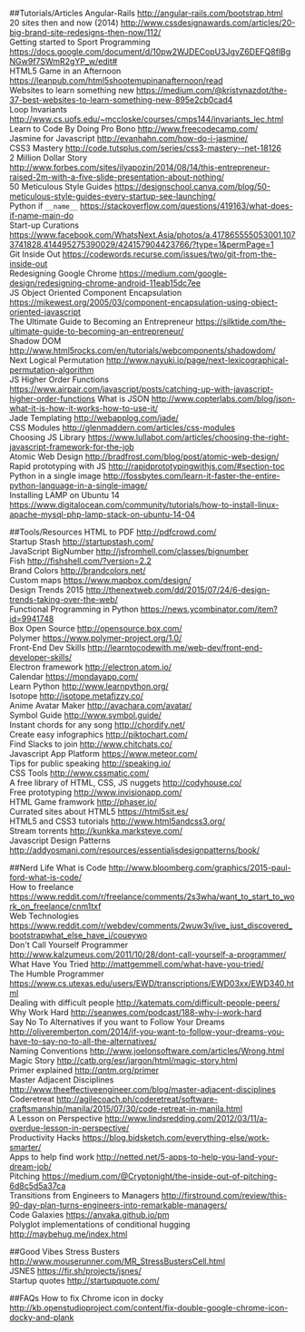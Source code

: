 ##Tutorials/Articles
Angular-Rails http://angular-rails.com/bootstrap.html  
20 sites then and now (2014) http://www.cssdesignawards.com/articles/20-big-brand-site-redesigns-then-now/112/  
Getting started to Sport Programming https://docs.google.com/document/d/10pw2WJDECopU3JgvZ6DEFQ8flBgNGw9f7SWmR2gYP_w/edit#  
HTML5 Game in an Afternoon https://leanpub.com/html5shootemupinanafternoon/read  
Websites to learn something new https://medium.com/@kristynazdot/the-37-best-websites-to-learn-something-new-895e2cb0cad4  
Loop Invariants http://www.cs.uofs.edu/~mccloske/courses/cmps144/invariants_lec.html  
Learn to Code By Doing Pro Bono http://www.freecodecamp.com/  
Jasmine for Javascript http://evanhahn.com/how-do-i-jasmine/  
CSS3 Mastery http://code.tutsplus.com/series/css3-mastery--net-18126  
2 Million Dollar Story http://www.forbes.com/sites/ilyapozin/2014/08/14/this-entrepreneur-raised-2m-with-a-five-slide-presentation-about-nothing/  
50 Meticulous Style Guides https://designschool.canva.com/blog/50-meticulous-style-guides-every-startup-see-launching/  
Python if `__name__` https://stackoverflow.com/questions/419163/what-does-if-name-main-do  
Start-up Curations https://www.facebook.com/WhatsNext.Asia/photos/a.417865555053001.1073741828.414495275390029/424157904423766/?type=1&permPage=1  
Git Inside Out https://codewords.recurse.com/issues/two/git-from-the-inside-out  
Redesigning Google Chrome https://medium.com/google-design/redesigning-chrome-android-11eab15dc7ee  
JS Object Oriented Component Encapsulation https://mikewest.org/2005/03/component-encapsulation-using-object-oriented-javascript  
The Ultimate Guide to Becoming an Entrepreneur https://silktide.com/the-ultimate-guide-to-becoming-an-entrepreneur/  
Shadow DOM http://www.html5rocks.com/en/tutorials/webcomponents/shadowdom/  
Next Logical Permutation http://www.nayuki.io/page/next-lexicographical-permutation-algorithm  
JS Higher Order Functions https://www.airpair.com/javascript/posts/catching-up-with-javascript-higher-order-functions
What is JSON http://www.copterlabs.com/blog/json-what-it-is-how-it-works-how-to-use-it/  
Jade Templating http://webapplog.com/jade/  
CSS Modules http://glenmaddern.com/articles/css-modules  
Choosing JS Library https://www.lullabot.com/articles/choosing-the-right-javascript-framework-for-the-job  
Atomic Web Design http://bradfrost.com/blog/post/atomic-web-design/  
Rapid prototyping with JS http://rapidprototypingwithjs.com/#section-toc  
Python in a single image http://fossbytes.com/learn-it-faster-the-entire-python-language-in-a-single-image/  
Installing LAMP on Ubuntu 14 https://www.digitalocean.com/community/tutorials/how-to-install-linux-apache-mysql-php-lamp-stack-on-ubuntu-14-04

##Tools/Resources
HTML to PDF http://pdfcrowd.com/  
Startup Stash http://startupstash.com/  
JavaScript BigNumber http://jsfromhell.com/classes/bignumber  
Fish http://fishshell.com/?version=2.2  
Brand Colors http://brandcolors.net/  
Custom maps https://www.mapbox.com/design/  
Design Trends 2015 http://thenextweb.com/dd/2015/07/24/6-design-trends-taking-over-the-web/  
Functional Programming in Python https://news.ycombinator.com/item?id=9941748  
Box Open Source http://opensource.box.com/  
Polymer https://www.polymer-project.org/1.0/  
Front-End Dev Skills http://learntocodewith.me/web-dev/front-end-developer-skills/  
Electron framework http://electron.atom.io/  
Calendar https://mondayapp.com/  
Learn Python http://www.learnpython.org/  
Isotope http://isotope.metafizzy.co/  
Anime Avatar Maker http://avachara.com/avatar/  
Symbol Guide http://www.symbol.guide/  
Instant chords for any song http://chordify.net/  
Create easy infographics http://piktochart.com/  
Find Slacks to join http://www.chitchats.co/  
Javascript App Platform https://www.meteor.com/  
Tips for public speaking http://speaking.io/  
CSS Tools http://www.cssmatic.com/  
A free library of HTML, CSS, JS nuggets http://codyhouse.co/  
Free prototyping http://www.invisionapp.com/  
HTML Game framwork http://phaser.io/  
Currated sites about HTML5 https://html5sit.es/  
HTML5 and CSS3 tutorials http://www.html5andcss3.org/  
Stream torrents http://kunkka.marksteve.com/  
Javascript Design Patterns http://addyosmani.com/resources/essentialjsdesignpatterns/book/

##Nerd Life
What is Code http://www.bloomberg.com/graphics/2015-paul-ford-what-is-code/  
How to freelance https://www.reddit.com/r/freelance/comments/2s3wha/want_to_start_to_work_on_freelance/cnm1txf  
Web Technologies https://www.reddit.com/r/webdev/comments/2wuw3v/ive_just_discovered_bootstrapwhat_else_have_i/coueywo  
Don't Call Yourself Programmer http://www.kalzumeus.com/2011/10/28/dont-call-yourself-a-programmer/  
What Have You Tried http://mattgemmell.com/what-have-you-tried/  
The Humble Programmer https://www.cs.utexas.edu/users/EWD/transcriptions/EWD03xx/EWD340.html  
Dealing with difficult people http://katemats.com/difficult-people-peers/  
Why Work Hard http://seanwes.com/podcast/188-why-i-work-hard  
Say No To Alternatives if you want to Follow Your Dreams http://oliveremberton.com/2014/if-you-want-to-follow-your-dreams-you-have-to-say-no-to-all-the-alternatives/  
Naming Conventions http://www.joelonsoftware.com/articles/Wrong.html  
Magic Story http://catb.org/esr/jargon/html/magic-story.html  
Primer explained http://qntm.org/primer  
Master Adjacent Disciplines http://www.theeffectiveengineer.com/blog/master-adjacent-disciplines  
Coderetreat http://agilecoach.ph/coderetreat/software-craftsmanship/manila/2015/07/30/code-retreat-in-manila.html  
A Lesson on Perspective http://www.lindsredding.com/2012/03/11/a-overdue-lesson-in-perspective/  
Productivity Hacks https://blog.bidsketch.com/everything-else/work-smarter/  
Apps to help find work http://netted.net/5-apps-to-help-you-land-your-dream-job/  
Pitching https://medium.com/@Cryptonight/the-inside-out-of-pitching-6d8c5d5a37ca  
Transitions from Engineers to Managers http://firstround.com/review/this-90-day-plan-turns-engineers-into-remarkable-managers/  
Code Galaxies https://anvaka.github.io/pm  
Polyglot implementations of conditional hugging http://maybehug.me/index.html

##Good Vibes
Stress Busters http://www.mouserunner.com/MR_StressBustersCell.html  
JSNES https://fir.sh/projects/jsnes/  
Startup quotes http://startupquote.com/  

##FAQs
How to fix Chrome icon in docky http://kb.openstudioproject.com/content/fix-double-google-chrome-icon-docky-and-plank
